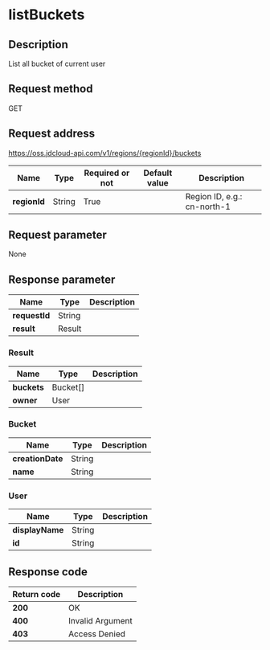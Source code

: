 # listBuckets


## Description
List all bucket of current user


## Request method
GET

## Request address
https://oss.jdcloud-api.com/v1/regions/{regionId}/buckets

|Name|Type|Required or not|Default value|Description|
|---|---|---|---|---|
|**regionId**|String|True||Region ID, e.g.: cn-north-1|

## Request parameter
None


## Response   parameter
|Name|Type|Description|
|---|---|---|
|**requestId**|String||
|**result**|Result||


### Result
|Name|Type|Description|
|---|---|---|
|**buckets**|Bucket[]||
|**owner**|User||
### Bucket
|Name|Type|Description|
|---|---|---|
|**creationDate**|String||
|**name**|String||
### User
|Name|Type|Description|
|---|---|---|
|**displayName**|String||
|**id**|String||

## Response   code
|Return code|Description|
|---|---|
|**200**|OK|
|**400**|Invalid Argument|
|**403**|Access Denied|
